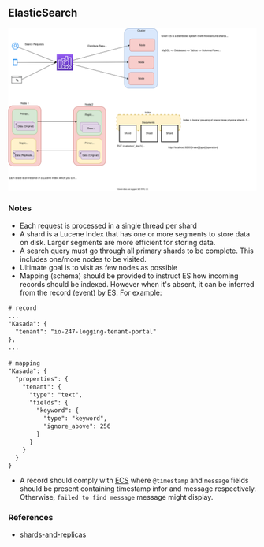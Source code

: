 ## ElasticSearch

![elastic-search-arch](./elastic-search-arch.svg)

### Notes

- Each request is processed in a single thread per shard
- A shard is a Lucene Index that has one or more segments to store data on disk. Larger segments are more efficient for storing data.
- A search query must go through all primary shards to be complete. This includes one/more nodes to be visited.
- Ultimate goal is to visit as few nodes as possible
- Mapping (schema) should be provided to instruct ES how incoming records should be indexed. However when it's absent, it can be inferred from the record (event) by ES. For example:
```
# record
...
"Kasada": {
  "tenant": "io-247-logging-tenant-portal"
},
...

# mapping
"Kasada": {
  "properties": {
    "tenant": {
      "type": "text",
      "fields": {
        "keyword": {
          "type": "keyword",
          "ignore_above": 256
        }
      }
    }
  }
}
```
- A record should comply with [ECS](https://www.elastic.co/guide/en/ecs/current/ecs-using-ecs.html) where `@timestamp` and `message` fields should be present containing timestamp infor and message respectively. Otherwise, `failed to find message` message might display.


### References

- [shards-and-replicas](https://stackoverflow.com/questions/15694724/shards-and-replicas-in-elasticsearch)
